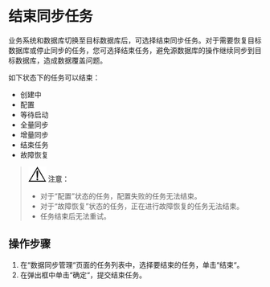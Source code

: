 # 结束同步任务<a name="drs_10_0013"></a>

业务系统和数据库切换至目标数据库后，可选择结束同步任务。对于需要恢复目标数据库或停止同步的任务，您可选择结束任务，避免源数据库的操作继续同步到目标数据库，造成数据覆盖问题。

如下状态下的任务可以结束：

-   创建中
-   配置
-   等待启动
-   全量同步
-   增量同步
-   结束任务
-   故障恢复

>![](public_sys-resources/icon-notice.gif) **注意：**   
>-   对于“配置”状态的任务，配置失败的任务无法结束。  
>-   对于“故障恢复”状态的任务，正在进行故障恢复的任务无法结束。  
>-   任务结束后无法重试。  

## 操作步骤<a name="section4298797218435"></a>

1.  在“数据同步管理“页面的任务列表中，选择要结束的任务，单击“结束“。
2.  在弹出框中单击“确定“，提交结束任务。

